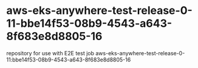 # aws-eks-anywhere-test-release-0-11-bbe14f53-08b9-4543-a643-8f683e8d8805-16
repository for use with E2E test job aws-eks-anywhere-test-release-0-11:bbe14f53-08b9-4543-a643-8f683e8d8805-16
